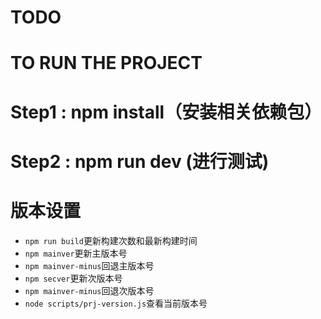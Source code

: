 # TODO

# TO RUN THE PROJECT

# Step1 : npm install（安装相关依赖包）

# Step2 : npm run dev (进行测试)

# 版本设置

- `npm run build`更新构建次数和最新构建时间
- `npm mainver`更新主版本号
- `npm mainver-minus`回退主版本号
- `npm secver`更新次版本号
- `npm mainver-minus`回退次版本号
- `node scripts/prj-version.js`查看当前版本号

